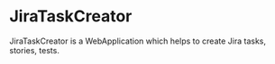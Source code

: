 # JiraTaskCreator
JiraTaskCreator is a WebApplication which helps to create Jira tasks, stories, tests.


